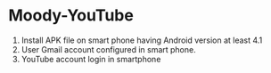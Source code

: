# Moody-YouTube
1.	Install APK file  on smart phone having Android version at least 4.1
2.	User Gmail account configured in smart phone.
3.	YouTube account  login in smartphone 
